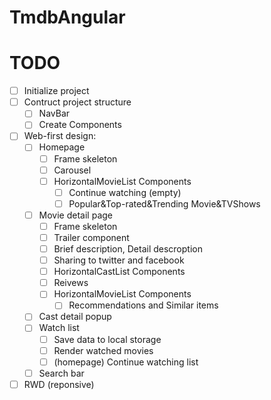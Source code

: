 # TmdbAngular

# TODO
- [ ] Initialize project
- [ ] Contruct project structure
    - [ ] NavBar
    - [ ] Create Components
- [ ] Web-first design:
    - [ ] Homepage
        - [ ] Frame skeleton
        - [ ] Carousel
        - [ ] HorizontalMovieList Components
            - [ ] Continue watching (empty)
            - [ ] Popular&Top-rated&Trending Movie&TVShows
    - [ ] Movie detail page
        - [ ] Frame skeleton
        - [ ] Trailer component
        - [ ] Brief description, Detail descroption
        - [ ] Sharing to twitter and facebook
        - [ ] HorizontalCastList Components
        - [ ] Reivews
        - [ ] HorizontalMovieList Components
            - [ ] Recommendations and Similar items
    - [ ] Cast detail popup
    - [ ] Watch list
        - [ ] Save data to local storage
        - [ ] Render watched movies
        - [ ] (homepage) Continue watching list
    - [ ] Search bar
- [ ] RWD (reponsive)